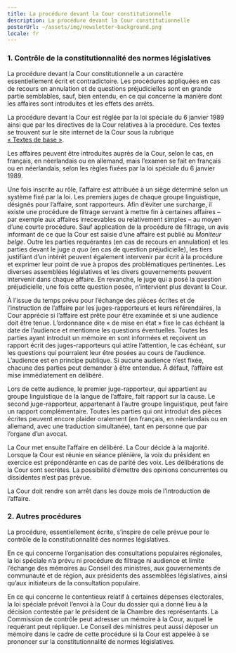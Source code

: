 ```yaml
---
title: La procédure devant la Cour constitutionnelle
description: La procédure devant la Cour constitutionnelle
posterUrl: ~/assets/img/newsletter-background.png
locale: fr
---
```


### 1\. Contrôle de la constitutionnalité des normes législatives

La procédure devant la Cour constitutionnelle a un caractère essentiellement écrit et contradictoire. Les procédures appliquées en cas de recours en annulation et de questions préjudicielles sont en grande partie semblables, sauf, bien entendu, en ce qui concerne la manière dont les affaires sont introduites et les effets des arrêts.

La procédure devant la Cour est réglée par la loi spéciale du 6 janvier 1989 ainsi que par les directives de la Cour relatives à la procédure. Ces textes se trouvent sur le site internet de la Cour sous la rubrique  <a href="/court/basic-text">«&nbsp;Textes&nbsp;de&nbsp;base&nbsp;»</a>.

Les affaires peuvent être introduites auprès de la Cour, selon le cas, en français, en néerlandais ou en allemand, mais l’examen se fait en français ou en néerlandais, selon les règles fixées par la loi spéciale du 6 janvier 1989.

Une fois inscrite au rôle, l’affaire est attribuée à un siège déterminé selon un système fixé par la loi. Les premiers juges de chaque groupe linguistique, désignés pour l’affaire, sont rapporteurs.
Afin d’éviter une surcharge, il existe une procédure de filtrage servant à mettre fin à certaines affaires – par exemple aux affaires irrecevables ou relativement simples – au moyen d’une courte procédure.
Sauf application de la procédure de filtrage, un avis informant de ce que la Cour est saisie d’une affaire est publié au  _Moniteur belge_.
Outre les parties requérantes (en cas de recours en annulation) et les parties devant le juge _a quo_ (en cas de question préjudicielle), les tiers justifiant d’un intérêt peuvent également intervenir par écrit à la procédure et exprimer leur point de vue à propos des problématiques pertinentes. Les diverses assemblées législatives et les divers gouvernements peuvent intervenir dans chaque affaire. En revanche, le juge qui a posé la question préjudicielle, une fois cette question posée, n’intervient plus devant la Cour.

À l’issue du temps prévu pour l’échange des pièces écrites et de l’instruction de l’affaire par les juges-rapporteurs et leurs référendaires, la Cour apprécie si l’affaire est prête pour être examinée et si une audience doit être tenue. L’ordonnance dite « de mise en état » fixe le cas échéant la date de l’audience et mentionne les questions éventuelles. Toutes les parties ayant introduit un mémoire en sont informées et reçoivent un rapport écrit des juges-rapporteurs qui attire l’attention, le cas échéant, sur les questions qui pourraient leur être posées au cours de l’audience. L’audience est en principe publique. Si aucune audience n’est fixée, chacune des parties peut demander à être entendue. À défaut, l’affaire est mise immédiatement en délibéré.

Lors de cette audience, le premier juge-rapporteur, qui appartient au groupe linguistique de la langue de l’affaire, fait rapport sur la cause. Le second juge-rapporteur, appartenant à l’autre groupe linguistique, peut faire un rapport complémentaire. Toutes les parties qui ont introduit des pièces écrites peuvent encore plaider oralement (en français, en néerlandais ou en allemand, avec une traduction simultanée), tant en personne que par l’organe d’un avocat.

La Cour met ensuite l’affaire en délibéré. La Cour décide à la majorité. Lorsque la Cour est réunie en séance plénière, la voix du président en exercice est prépondérante en cas de parité des voix. Les délibérations de la Cour sont secrètes. La possibilité d’émettre des opinions concurrentes ou dissidentes n’est pas prévue.

La Cour doit rendre son arrêt dans les douze mois de l’introduction de l’affaire.


### 2\. Autres procédures

La procédure, essentiellement écrite, s’inspire de celle prévue pour le contrôle de la constitutionnalité des normes législatives.

En ce qui concerne l’organisation des consultations populaires régionales, la loi spéciale n’a prévu ni procédure de filtrage ni audience et limite l’échange des mémoires au Conseil des ministres, aux gouvernements de communauté et de région, aux présidents des assemblées législatives, ainsi qu’aux initiateurs de la consultation populaire.

En ce qui concerne le contentieux relatif à certaines dépenses électorales, la loi spéciale prévoit l’envoi à la Cour du dossier qui a donné lieu à la décision contestée par le président de la Chambre des représentants. La Commission de contrôle peut adresser un mémoire à la Cour, auquel le requérant peut répliquer. Le Conseil des ministres peut aussi déposer un mémoire dans le cadre de cette procédure si la Cour est appelée à se prononcer sur la constitutionnalité de normes législatives.
